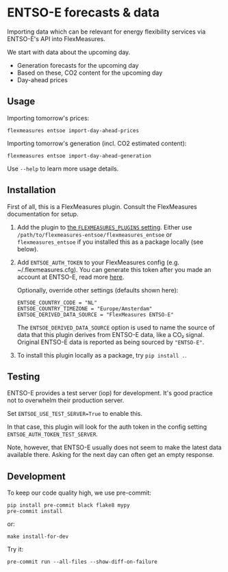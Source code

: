 # ENTSO-E forecasts & data

Importing data which can be relevant for energy flexibility services via ENTSO-E's API into FlexMeasures.

We start with data about the upcoming day.

- Generation forecasts for the upcoming day
- Based on these, CO2 content for the upcoming day
- Day-ahead prices


## Usage

Importing tomorrow's prices:

    flexmeasures entsoe import-day-ahead-prices

Importing tomorrow's generation (incl. CO2 estimated content):

    flexmeasures entsoe import-day-ahead-generation

Use ``--help`` to learn more usage details.


## Installation

First of all, this is a FlexMeasures plugin. Consult the FlexMeasures documentation for setup.

1. Add the plugin to [the `FLEXMEASURES_PLUGINS` setting](https://flexmeasures.readthedocs.io/en/latest/configuration.html#plugin-config). Either use `/path/to/flexmeasures-entsoe/flexmeasures_entsoe` or `flexmeasures_entsoe` if you installed this as a package locally (see below).

2. Add `ENTSOE_AUTH_TOKEN` to your FlexMeasures config (e.g. ~/.flexmeasures.cfg).
You can generate this token after you made an account at ENTSO-E, read more [here](https://transparency.entsoe.eu/content/static_content/Static%20content/web%20api/Guide.html#_authentication_and_authorisation). 

   Optionally, override other settings (defaults shown here):

       ENTSOE_COUNTRY_CODE = "NL"
       ENTSOE_COUNTRY_TIMEZONE = "Europe/Amsterdam"
       ENTSOE_DERIVED_DATA_SOURCE = "FlexMeasures ENTSO-E"

   The `ENTSOE_DERIVED_DATA_SOURCE` option is used to name the source of data that this plugin derives from ENTSO-E data, like a CO₂ signal.
   Original ENTSO-E data is reported as being sourced by `"ENTSO-E"`.

3. To install this plugin locally as a package, try `pip install .`.


## Testing

ENTSO-E provides a test server (iop) for development. It's good practice not to overwhelm their production server.

Set ``ENTSOE_USE_TEST_SERVER=True`` to enable this.

In that case, this plugin will look for the auth token in the config setting ``ENTSOE_AUTH_TOKEN_TEST_SERVER``.

Note, however, that ENTSO-E usually does not seem to make the latest data available there. Asking for the next day can often get an empty response.


## Development

To keep our code quality high, we use pre-commit:

    pip install pre-commit black flake8 mypy
    pre-commit install

or:
    
    make install-for-dev

Try it:

    pre-commit run --all-files --show-diff-on-failure
